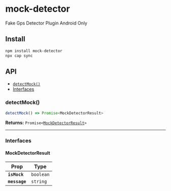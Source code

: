 # mock-detector

Fake Gps Detector Plugin Android Only

## Install

```bash
npm install mock-detector
npx cap sync
```

## API

<docgen-index>

* [`detectMock()`](#detectmock)
* [Interfaces](#interfaces)

</docgen-index>

<docgen-api>
<!--Update the source file JSDoc comments and rerun docgen to update the docs below-->

### detectMock()

```typescript
detectMock() => Promise<MockDetectorResult>
```

**Returns:** <code>Promise&lt;<a href="#mockdetectorresult">MockDetectorResult</a>&gt;</code>

--------------------


### Interfaces


#### MockDetectorResult

| Prop          | Type                 |
| ------------- | -------------------- |
| **`isMock`**  | <code>boolean</code> |
| **`message`** | <code>string</code>  |

</docgen-api>
